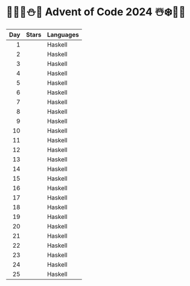 # 🦌🎅🏻⛄🎁 Advent of Code 2024 ☃️❄️🤶🎄

| Day | Stars | Languages    |
| --: | :--:  | :----------  |
|   1 |       | Haskell      |
|   2 |       | Haskell      |
|   3 |       | Haskell      |
|   4 |       | Haskell      |
|   5 |       | Haskell      |
|   6 |       | Haskell      |
|   7 |       | Haskell      |
|   8 |       | Haskell      |
|   9 |       | Haskell      |
|  10 |       | Haskell      |
|  11 |       | Haskell      |
|  12 |       | Haskell      |
|  13 |       | Haskell      |
|  14 |       | Haskell      |
|  15 |       | Haskell      |
|  16 |       | Haskell      |
|  17 |       | Haskell      |
|  18 |       | Haskell      |
|  19 |       | Haskell      |
|  20 |       | Haskell      |
|  21 |       | Haskell      |
|  22 |       | Haskell      |
|  23 |       | Haskell      |
|  24 |       | Haskell      |
|  25 |       | Haskell      |
